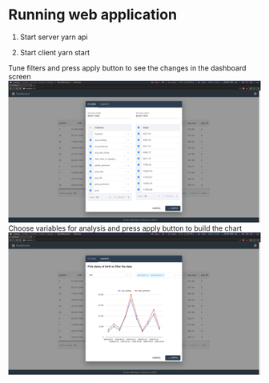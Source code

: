 # Running web application

1. Start server
yarn api

2. Start client
yarn start

Tune filters and press apply button to see the changes in the dashboard screen
![image](screen1.png)
Choose variables for analysis and press apply button to build the chart
![image](screen2.png)


